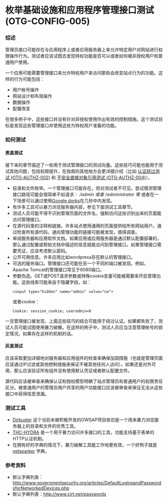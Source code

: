 # 枚举基础设施和应用程序管理接口测试 (OTG-CONFIG-005)


### 综述

管理员接口可能存在与应用程序上或者应用服务器上来允许特定用户对网站进行权限操作行为。测试者应该试图去发现特权功能是否可以或者如何被非授权用户和普通用户使用。


一个应用可能需要管理接口来允许特权用户来访问那些会改变站点行为的功能。这样的行为可能包括：

* 用户帐号操作
* 网站设计和布局操作
* 数据操作
* 配置改变


在很多例子中，这些接口并没有针对非授权使用作出有效的控制措施。这个测试目标是发现这些管理接口并使用这些为特权用户准备的功能。


### 如何测试
#### 黑盒测试
接下来的章节描述了一些用于测试管理接口的测试向量。这些技巧可能也能用于测试其他问题，包括权限提升，在指南的其他地方会更详细介绍（比如 [认证绕过测试 (OTG-AUTHZ-002)](https://www.owasp.org/index.php/Testing_for_Bypassing_Authorization_Schema_%28OTG-AUTHZ-002%29) 和 [不安全直接对象引用测试 (OTG-AUTHZ-004)](https://www.owasp.org/index.php/Testing_for_Insecure_Direct_Object_References_%28OTG-AUTHZ-004%29)）。


* 目录和文件枚举。一个管理接口可能存在，但对测试者不可见。尝试猜测管理接口路径可能会很简单不如请求： */admin 或者 /administrator 等* 或者在一下场景可以通过使用[Google dorks](http://www.exploit-db.com/google-dorks)在几秒中内发现。
* 有许多工具可以暴力浏览服务器内容，参见下面测试工具章节。
* 测试人员可能不得不识别管理页面的文件名，强制访问这些识别出来的页面能访问管理接口。
* 在源代码里的注释和链接。许多站点使用通用的页面提供给所有网站用户。通过检查所有源代码，通向管理功能的链接可能被发现，值得调查。
* 审阅服务器和应用软件文档。如果应用或应用服务器是通过默认配置部署的，那么通过配置或帮助文档中描述的信息就能访问到管理接口。如果管理接口需要凭证，应该考虑默认密码。
* 公开可用信息。许多应用比如wordpress存在默认的管理接口。
* 可选的服务端口。管理接口还可能在另一个不同的端口被发现。例如，Apache Tomcat的管理接口常见于8080端口。
* 参数伪造。GET或POST请求参数或特殊cookie变量可能被需要来开启管理功能。这些线索可能来自于隐藏字段，如：
    ```
    <input type="hidden" name="admin" value="no">
    ```
    或者cookie：
    ```
    Cookie: session_cookie; useradmin=0
    ```

一旦管理接口被发现，上面这些技巧的结合可能用于绕过认证。如果都失败了，测试人员可能试图使用暴力破解。在这样的例子中，测试人员应当注意管理帐号的锁定情况，如果存在这样的机制的话。


#### 灰盒测试
应该采取更加详细地对服务器和应用组件的检查来确保加固措施（也就是管理页面应该通过IP过滤或其他控制措施来保证不被其他任何人访问）。如果还是对外可用，那么应该验证所有组件没有使用默认凭证或者默认配置文件。

源代码应该被审查来确保认证和授权模型明确了站点管理员和普通用户的权限责任区分。被普通用户的管理员用户共享的用户功能接口应该被审查来保证无法从这些接口中获得信息泄漏。
<br>


### 测试工具
* [Dirbuster](https://www.owasp.org/index.php/Category:OWASP_DirBuster_Project)  这个当前未被积极开发的OWSAP项目依旧是一个用来暴力浏览服务器上的目录和文件的优秀工具。
* [THC-HYDRA](https://www.thc.org/thc-hydra/)  是一个用于暴力访问许多接口的工具，功能支持基于表单的HTTP认证机制。
* 在拥有好的字典的情况下，暴力破解工具能工作地更有效，一个好例子就是 [netsparker](https://www.netsparker.com/blog/web-security/svn-digger-better-lists-for-forced-browsing/) 字典。


### 参考资料
* 默认字典列表：http://www.governmentsecurity.org/articles/DefaultLoginsandPasswordsforNetworkedDevices.php
* 默认字典列表：http://www.cirt.net/passwords
